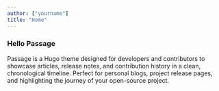 ```yaml
---
author: ["yourname"]
title: "Home"
---
```

### Hello Passage

Passage is a Hugo theme designed for developers and contributors to showcase articles, release notes, and contribution history in a clean, chronological timeline. Perfect for personal blogs, project release pages, and highlighting the journey of your open-source project.
